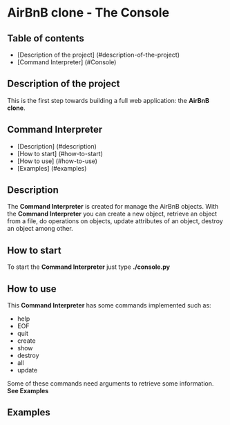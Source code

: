 # AirBnB clone - The Console

## Table of contents
* [Description of the project] (#description-of-the-project)
* [Command Interpreter] (#Console)

## Description of the project
This is the first step towards building a full web application: the **AirBnB clone**.

## Command Interpreter
* [Description] (#description)
* [How to start] (#how-to-start)
* [How to use] (#how-to-use)
* [Examples] (#examples)

## Description
The **Command Interpreter** is created for manage the AirBnB objects. With the **Command Interpreter** you can create a new object, retrieve an object from a file, do operations on objects, update attributes of an object, destroy an object among other.

## How to start
To start the **Command Interpreter** just type **./console.py**

## How to use
This **Command Interpreter** has some commands implemented such as:
* help
* EOF
* quit
* create
* show
* destroy
* all
* update

Some of these commands need arguments to retrieve some information.
**See Examples**

## Examples

